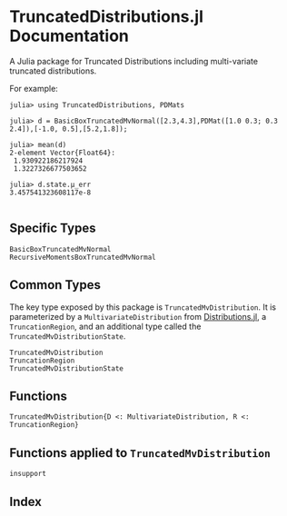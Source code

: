 # TruncatedDistributions.jl Documentation

A Julia package for Truncated Distributions including multi-variate truncated distributions.

For example:
```
julia> using TruncatedDistributions, PDMats

julia> d = BasicBoxTruncatedMvNormal([2.3,4.3],PDMat([1.0 0.3; 0.3  2.4]),[-1.0, 0.5],[5.2,1.8]);

julia> mean(d)
2-element Vector{Float64}:
 1.930922186217924
 1.3227326677503652

julia> d.state.μ_err
3.457541323608117e-8
```


```@contents
```


## Specific Types

```@docs
BasicBoxTruncatedMvNormal
RecursiveMomentsBoxTruncatedMvNormal
```

## Common Types

The key type exposed by this package is `TruncatedMvDistribution`. It is parameterized by a `MultivariateDistribution` from [Distributions.jl](https://github.com/JuliaStats/Distributions.jl), a `TruncationRegion`, and an additional type called the `TruncatedMvDistributionState`.

```@docs
TruncatedMvDistribution
TruncationRegion
TruncatedMvDistributionState
```

## Functions

```@docs
TruncatedMvDistribution{D <: MultivariateDistribution, R <: TruncationRegion}
```

## Functions applied to `TruncatedMvDistribution`

```@docs
insupport
```

## Index

```@index
```

